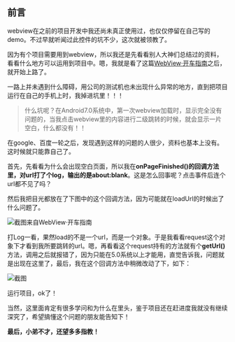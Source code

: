 ## 前言

webview在之前的项目开发中我还尚未真正使用过，也仅仅停留在自己写的demo。不过早就听闻过此控件的坑不少，这次就被领教了。

因为有个项目需要用到webview，所以我还是先看看别人大神们总结过的资料，看看什么地方可以运用到项目中。嗯，我就是看了这篇[WebView·开车指南](http://www.jianshu.com/p/6a7c91f1d804)之后，就开始上路了。

一路上并未遇到什么障碍，用公司的测试机也未出现什么异常的地方，直到把项目运行在自己的手机上时，我掉进坑里！！！

> 什么坑呢？在Android7.0系统中，第一次webview加载时，显示完全没有问题的，当我点击webview里的内容进行二级跳转的时候，就会显示一片空白，什么都没有！！

在google、百度一轮之后，发现遇到这样的问题的人很少，资料也基本上没有。这时候就只能靠自己了。

首先，先看看为什么会出现空白页面，所以我在**onPageFinished()**的回调方法里，对url打了个log，输出的是**about:blank**。这是怎么回事呢？点击事件后连个url都不见了吗？

然后我把目光都放在了下图中的这个回调方法，因为可能就在loadUrl的时候出了什么问题了。


![截图来自WebView·开车指南](http://upload-images.jianshu.io/upload_images/2355123-957e1c72271a7564.png?imageMogr2/auto-orient/strip%7CimageView2/2/w/1240)

打Log一看，果然load的不是一个url，而是一个对象。于是我看看request这个对象下才看到我所要跳转的url。嗯，再看看这个request持有的方法就有个**getUrl()** 方法，调用之后就报错了，因为只能在5.0系统以上才能用，直觉告诉我，问题就是出现在这里了，最后，我在这个回调方法中稍微改动了下，如下：

![截图](http://upload-images.jianshu.io/upload_images/2355123-9249518005f9bdfa.png?imageMogr2/auto-orient/strip%7CimageView2/2/w/1240)

运行项目，ok了！

当然，这里面肯定有很多学问和为什么在里头，鉴于项目还在赶进度我就没有继续深究了，希望搞懂这个问题的朋友能告知下！

**最后，小弟不才，还望多多指教！**
